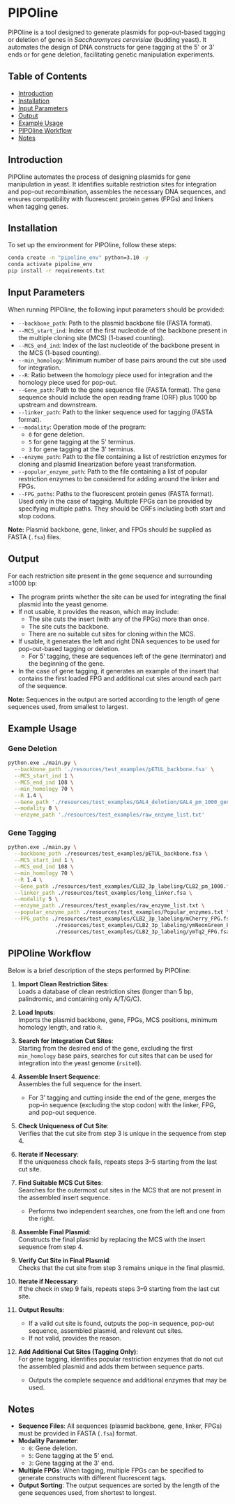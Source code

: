 # PIPOline

PIPOline is a tool designed to generate plasmids for pop-out-based tagging or deletion of genes in *Saccharomyces cerevisiae* (budding yeast). It automates the design of DNA constructs for gene tagging at the 5' or 3' ends or for gene deletion, facilitating genetic manipulation experiments.

## Table of Contents

- [Introduction](#introduction)
- [Installation](#installation)
- [Input Parameters](#input-parameters)
- [Output](#output)
- [Example Usage](#example-usage)
- [PIPOline Workflow](#pipoline-workflow)
- [Notes](#notes)

## Introduction

PIPOline automates the process of designing plasmids for gene manipulation in yeast. It identifies suitable restriction sites for integration and pop-out recombination, assembles the necessary DNA sequences, and ensures compatibility with fluorescent protein genes (FPGs) and linkers when tagging genes.

## Installation

To set up the environment for PIPOline, follow these steps:

```bash
conda create -n "pipoline_env" python=3.10 -y
conda activate pipoline_env
pip install -r requirements.txt
```

## Input Parameters

When running PIPOline, the following input parameters should be provided:

- `--backbone_path`: Path to the plasmid backbone file (FASTA format).
- `--MCS_start_ind`: Index of the first nucleotide of the backbone present in the multiple cloning site (MCS) (1-based counting).
- `--MCS_end_ind`: Index of the last nucleotide of the backbone present in the MCS (1-based counting).
- `--min_homology`: Minimum number of base pairs around the cut site used for integration.
- `--R`: Ratio between the homology piece used for integration and the homology piece used for pop-out.
- `--Gene_path`: Path to the gene sequence file (FASTA format). The gene sequence should include the open reading frame (ORF) plus 1000 bp upstream and downstream.
- `--linker_path`: Path to the linker sequence used for tagging (FASTA format).
- `--modality`: Operation mode of the program:
  - `0` for gene deletion.
  - `5` for gene tagging at the 5' terminus.
  - `3` for gene tagging at the 3' terminus.
- `--enzyme_path`: Path to the file containing a list of restriction enzymes for cloning and plasmid linearization before yeast transformation.
- `--popular_enzyme_path`: Path to the file containing a list of popular restriction enzymes to be considered for adding around the linker and FPGs.
- `--FPG_paths`: Paths to the fluorescent protein genes (FASTA format). Used only in the case of tagging. Multiple FPGs can be provided by specifying multiple paths. They should be ORFs including both start and stop codons.

**Note:** Plasmid backbone, gene, linker, and FPGs should be supplied as FASTA (`.fsa`) files.

## Output

For each restriction site present in the gene sequence and surrounding ±1000 bp:

- The program prints whether the site can be used for integrating the final plasmid into the yeast genome.
- If not usable, it provides the reason, which may include:
  - The site cuts the insert (with any of the FPGs) more than once.
  - The site cuts the backbone.
  - There are no suitable cut sites for cloning within the MCS.
- If usable, it generates the left and right DNA sequences to be used for pop-out-based tagging or deletion.
  - For 5' tagging, these are sequences left of the gene (terminator) and the beginning of the gene.
- In the case of gene tagging, it generates an example of the insert that contains the first loaded FPG and additional cut sites around each part of the sequence.

**Note:** Sequences in the output are sorted according to the length of gene sequences used, from smallest to largest.

## Example Usage

### Gene Deletion

```bash
python.exe ./main.py \
  --backbone_path './resources/test_examples/pETUL_backbone.fsa' \
  --MCS_start_ind 1 \
  --MCS_end_ind 108 \
  --min_homology 70 \
  --R 1.4 \
  --Gene_path './resources/test_examples/GAL4_deletion/GAL4_pm_1000_gene.fsa' \
  --modality 0 \
  --enzyme_path './resources/test_examples/raw_enzyme_list.txt'
```

### Gene Tagging
```bash
python.exe ./main.py \
  --backbone_path ./resources/test_examples/pETUL_backbone.fsa \
  --MCS_start_ind 1 \
  --MCS_end_ind 108 \
  --min_homology 70 \
  --R 1.4 \
  --Gene_path ./resources/test_examples/CLB2_3p_labeling/CLB2_pm_1000.fsa \
  --linker_path ./resources/test_examples/long_linker.fsa \
  --modality 5 \
  --enzyme_path ./resources/test_examples/raw_enzyme_list.txt \
  --popular_enzyme_path ./resources/test_examples/Popular_enzymes.txt \
  --FPG_paths ./resources/test_examples/CLB2_3p_labeling/mCherry_FPG.fsa \
               ./resources/test_examples/CLB2_3p_labeling/ymNeonGreen_FPG.fsa \
               ./resources/test_examples/CLB2_3p_labeling/ymTq2_FPG.fsa
```

## PIPOline Workflow

Below is a brief description of the steps performed by PIPOline:

1. **Import Clean Restriction Sites**:  
   Loads a database of clean restriction sites (longer than 5 bp, palindromic, and containing only A/T/G/C).

2. **Load Inputs**:  
   Imports the plasmid backbone, gene, FPGs, MCS positions, minimum homology length, and ratio `R`.

3. **Search for Integration Cut Sites**:  
   Starting from the desired end of the gene, excluding the first `min_homology` base pairs, searches for cut sites that can be used for integration into the yeast genome (`rsite0`).

4. **Assemble Insert Sequence**:  
   Assembles the full sequence for the insert.  
   - For 3' tagging and cutting inside the end of the gene, merges the pop-in sequence (excluding the stop codon) with the linker, FPG, and pop-out sequence.

5. **Check Uniqueness of Cut Site**:  
   Verifies that the cut site from step 3 is unique in the sequence from step 4.

6. **Iterate if Necessary**:  
   If the uniqueness check fails, repeats steps 3–5 starting from the last cut site.

7. **Find Suitable MCS Cut Sites**:  
   Searches for the outermost cut sites in the MCS that are not present in the assembled insert sequence.  
   - Performs two independent searches, one from the left and one from the right.

8. **Assemble Final Plasmid**:  
   Constructs the final plasmid by replacing the MCS with the insert sequence from step 4.

9. **Verify Cut Site in Final Plasmid**:  
   Checks that the cut site from step 3 remains unique in the final plasmid.

10. **Iterate if Necessary**:  
    If the check in step 9 fails, repeats steps 3–9 starting from the last cut site.

11. **Output Results**:  
    - If a valid cut site is found, outputs the pop-in sequence, pop-out sequence, assembled plasmid, and relevant cut sites.
    - If not valid, provides the reason.

12. **Add Additional Cut Sites (Tagging Only)**:  
    For gene tagging, identifies popular restriction enzymes that do not cut the assembled plasmid and adds them between sequence parts.  
    - Outputs the complete sequence and additional enzymes that may be used.

## Notes

- **Sequence Files**: All sequences (plasmid backbone, gene, linker, FPGs) must be provided in FASTA (`.fsa`) format.
- **Modality Parameter**:
  - `0`: Gene deletion.
  - `5`: Gene tagging at the 5' end.
  - `3`: Gene tagging at the 3' end.
- **Multiple FPGs**: When tagging, multiple FPGs can be specified to generate constructs with different fluorescent tags.
- **Output Sorting**: The output sequences are sorted by the length of the gene sequences used, from shortest to longest.
